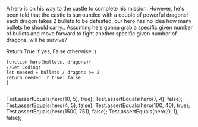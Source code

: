 A hero is on his way to the castle to complete his mission. However, he's been told that the castle is surrounded with a couple of powerful dragons! each dragon takes 2 bullets to be defeated, our hero has no idea how many bullets he should carry.. Assuming he's gonna grab a specific given number of bullets and move forward to fight another specific given number of dragons, will he survive?

Return True if yes, False otherwise :)

```
function hero(bullets, dragons){
//Get Coding!
let needed = bullets / dragons >= 2
return needed  ? true: false
}


```


Test.assertEquals(hero(10, 5), true);
Test.assertEquals(hero(7, 4), false);
Test.assertEquals(hero(4, 5), false);
Test.assertEquals(hero(100, 40), true);
Test.assertEquals(hero(1500, 751), false);
Test.assertEquals(hero(0, 1), false);
